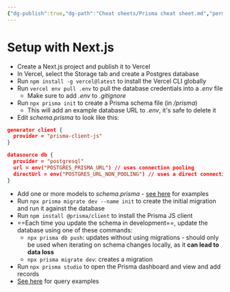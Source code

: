 ```yaml
---
{"dg-publish":true,"dg-path":"Cheat sheets/Prisma cheat sheet.md","permalink":"/cheat-sheets/prisma-cheat-sheet/","tags":["tech/databases"]}
---
```



# Setup with Next.js

- Create a Next.js project and publish it to Vercel
- In Vercel, select the Storage tab and create a Postgres database
- Run `npm install -g vercel@latest` to install the Vercel CLI globally
- Run `vercel env pull .env` to pull the database credentials into a *.env* file
    - Make sure to add *.env* to *.gitignore*
- Run `npx prisma init` to create a Prisma schema file (in */prisma*)
    - This will add an example database URL to *.env*, it's safe to delete it
- Edit *schema.prisma* to look like this:

```json
generator client {
  provider = "prisma-client-js"
}

datasource db {
  provider = "postgresql"
  url = env("POSTGRES_PRISMA_URL") // uses connection pooling
  directUrl = env("POSTGRES_URL_NON_POOLING") // uses a direct connection
}
```

- Add one or more models to *schema.prisma* - [see here](https://www.prisma.io/docs/orm/prisma-schema/data-model/models#relation-fields) for examples
- Run `npx prisma migrate dev --name init` to create the initial migration and run it against the database
- Run `npm install @prisma/client` to install the Prisma JS client
- ==Each time you update the schema in development==, update the database using one of these commands:
    - `npx prisma db push`: updates without using migrations - should only be used when iterating on schema changes locally, as it **can lead to data loss**
    - `npx prisma migrate dev`: creates a migration
- Run `npx prisma studio` to open the Prisma dashboard and view and add records
- [See here](https://www.prisma.io/docs/orm/prisma-client/queries/crud) for query examples
